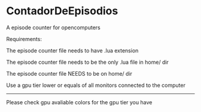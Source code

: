 # ContadorDeEpisodios
A episode counter for opencomputers

Requirements:

The episode counter file needs to have .lua extension

The episode counter file needs to be the only .lua file in home/ dir

The episode counter file NEEDS to be on home/ dir

Use a gpu tier lower or equals of all monitors connected to the computer

--------------------------


Please check gpu avaliable colors for the gpu tier you have

